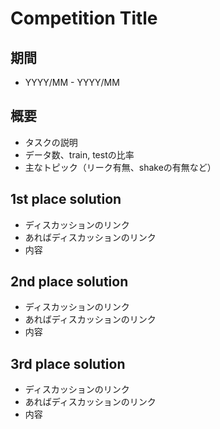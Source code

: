 # Competition Title

## 期間
- YYYY/MM - YYYY/MM

## 概要
- タスクの説明
- データ数、train, testの比率
- 主なトピック（リーク有無、shakeの有無など）

## 1st place solution
- ディスカッションのリンク
- あればディスカッションのリンク
- 内容

## 2nd place solution
- ディスカッションのリンク
- あればディスカッションのリンク
- 内容

## 3rd place solution
- ディスカッションのリンク
- あればディスカッションのリンク
- 内容
